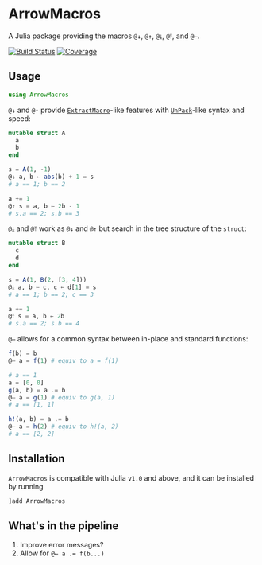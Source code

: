 # ArrowMacros

A Julia package providing the macros `@↓`, `@↑`, `@⤓`, `@⤒`, and `@←`.

[![Build Status](https://github.com/antonuccig/ArrowMacros.jl/workflows/CI/badge.svg)](https://github.com/antonuccig/ArrowMacros.jl/actions)
[![Coverage](https://codecov.io/gh/antonuccig/ArrowMacros.jl/branch/master/graph/badge.svg)](https://codecov.io/gh/antonuccig/ArrowMacros.jl)

## Usage

```julia
using ArrowMacros
```

`@↓` and `@↑` provide [`ExtractMacro`](https://github.com/carlobaldassi/ExtractMacro.jl)-like features with [`UnPack`](https://github.com/mauro3/UnPack.jl)-like syntax and speed:
```julia
mutable struct A
  a
  b
end

s = A(1, -1)
@↓ a, b ← abs(b) + 1 = s
# a == 1; b == 2

a += 1
@↑ s = a, b ← 2b - 1
# s.a == 2; s.b == 3
```

`@⤓` and `@⤒` work as `@↓` and `@↑` but search in the tree structure of the `struct`:
```julia
mutable struct B
  c
  d
end

s = A(1, B(2, [3, 4]))
@⤓ a, b ← c, c ← d[1] = s
# a == 1; b == 2; c == 3

a += 1
@⤒ s = a, b ← 2b
# s.a == 2; s.b == 4
```

`@←` allows for a common syntax between in-place and standard functions:
```julia
f(b) = b
@← a = f(1) # equiv to a = f(1)

# a == 1
a = [0, 0]
g(a, b) = a .= b
@← a = g(1) # equiv to g(a, 1)
# a == [1, 1]

h!(a, b) = a .= b
@← a = h(2) # equiv to h!(a, 2)
# a == [2, 2]
```

## Installation

`ArrowMacros` is compatible with Julia `v1.0` and above, and it can be installed by running
```julia
]add ArrowMacros
```

## What's in the pipeline

1. Improve error messages?
2. Allow for `@← a .= f(b...)`
